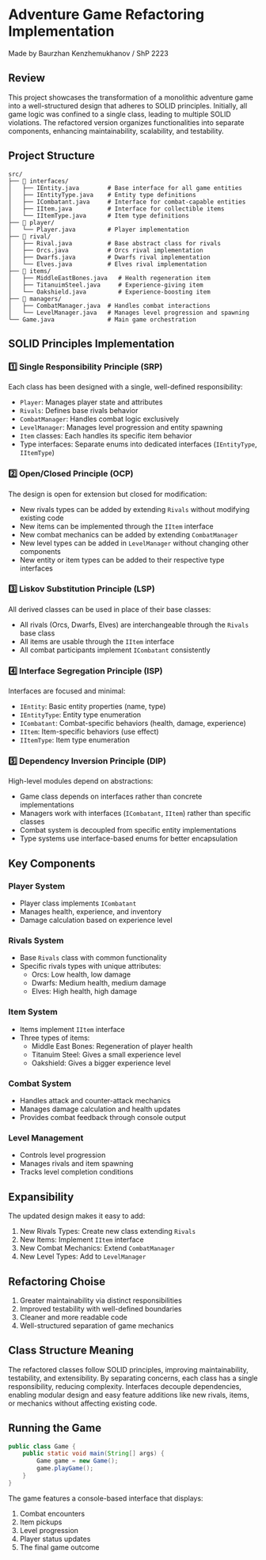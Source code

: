 # Adventure Game Refactoring Implementation
Made by Baurzhan Kenzhemukhanov / ShP 2223


## Review
This project showcases the transformation of a monolithic adventure game into a well-structured design that adheres to SOLID principles. Initially, all game logic was confined to a single class, leading to multiple SOLID violations. The refactored version organizes functionalities into separate components, enhancing maintainability, scalability, and testability.

## Project Structure
```
src/
├── 📂 interfaces/
│   ├── IEntity.java        # Base interface for all game entities
│   ├── IEntityType.java    # Entity type definitions
│   ├── ICombatant.java     # Interface for combat-capable entities
│   ├── IItem.java          # Interface for collectible items
│   └── IItemType.java      # Item type definitions
├── 📂 player/
│   └── Player.java         # Player implementation
├── 📂 rival/
│   ├── Rival.java          # Base abstract class for rivals
│   ├── Orcs.java           # Orcs rival implementation
│   ├── Dwarfs.java         # Dwarfs rival implementation
│   └── Elves.java          # Elves rival implementation
├── 📂 items/
│   ├── MiddleEastBones.java   # Health regeneration item
│   ├── TitanuimSteel.java     # Experience-giving item
│   └── Oakshield.java         # Experience-boosting item
├── 📂 managers/
│   ├── CombatManager.java  # Handles combat interactions
│   └── LevelManager.java   # Manages level progression and spawning
└── Game.java               # Main game orchestration
```

## SOLID Principles Implementation

### 1️⃣ Single Responsibility Principle (SRP)
Each class has been designed with a single, well-defined responsibility:
- `Player`: Manages player state and attributes
- `Rivals`: Defines base rivals behavior
- `CombatManager`: Handles combat logic exclusively
- `LevelManager`: Manages level progression and entity spawning
- `Item` classes: Each handles its specific item behavior
- Type interfaces: Separate enums into dedicated interfaces (`IEntityType`, `IItemType`)

### 2️⃣ Open/Closed Principle (OCP)
The design is open for extension but closed for modification:
- New rivals types can be added by extending `Rivals` without modifying existing code
- New items can be implemented through the `IItem` interface
- New combat mechanics can be added by extending `CombatManager`
- New level types can be added in `LevelManager` without changing other components
- New entity or item types can be added to their respective type interfaces

### 3️⃣ Liskov Substitution Principle (LSP)
All derived classes can be used in place of their base classes:
- All rivals (Orcs, Dwarfs, Elves) are interchangeable through the `Rivals` base class
- All items are usable through the `IItem` interface
- All combat participants implement `ICombatant` consistently

### 4️⃣ Interface Segregation Principle (ISP)
Interfaces are focused and minimal:
- `IEntity`: Basic entity properties (name, type)
- `IEntityType`: Entity type enumeration
- `ICombatant`: Combat-specific behaviors (health, damage, experience)
- `IItem`: Item-specific behaviors (use effect)
- `IItemType`: Item type enumeration

### 5️⃣ Dependency Inversion Principle (DIP)
High-level modules depend on abstractions:
- Game class depends on interfaces rather than concrete implementations
- Managers work with interfaces (`ICombatant`, `IItem`) rather than specific classes
- Combat system is decoupled from specific entity implementations
- Type systems use interface-based enums for better encapsulation

## Key Components

### Player System
- Player class implements `ICombatant`
- Manages health, experience, and inventory
- Damage calculation based on experience level

### Rivals System
- Base `Rivals` class with common functionality
- Specific rivals types with unique attributes:
  - Orcs: Low health, low damage
  - Dwarfs: Medium health, medium damage
  - Elves: High health, high damage

### Item System
- Items implement `IItem` interface
- Three types of items:
  - Middle East Bones: Regeneration of player health
  - Titanuim Steel: Gives a small experience level
  - Oakshield: Gives a bigger experience level

### Combat System
- Handles attack and counter-attack mechanics
- Manages damage calculation and health updates
- Provides combat feedback through console output

### Level Management
- Controls level progression
- Manages rivals and item spawning
- Tracks level completion conditions

## Expansibility
The updated design makes it easy to add:
1. New Rivals Types: Create new class extending `Rivals`
2. New Items: Implement `IItem` interface
3. New Combat Mechanics: Extend `CombatManager`
4. New Level Types: Add to `LevelManager`

## Refactoring Choise
1. Greater maintainability via distinct responsibilities
2. Improved testability with well-defined boundaries
3. Cleaner and more readable code
4. Well-structured separation of game mechanics

## Class Structure Meaning
The refactored classes follow SOLID principles, improving maintainability, testability, and extensibility. By separating concerns, each class has a single responsibility, reducing complexity. Interfaces decouple dependencies, enabling modular design and easy feature additions like new rivals, items, or mechanics without affecting existing code.

## Running the Game
```java
public class Game {
    public static void main(String[] args) {
        Game game = new Game();
        game.playGame();
    }
}
```

The game features a console-based interface that displays:

1. Combat encounters
2. Item pickups
3. Level progression
4. Player status updates
5. The final game outcome
